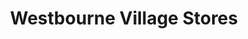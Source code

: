 ---
title: "Westbourne Village Stores"
url: /emsworth/westbourne-village-stores/
shop: Lebensmittel
---